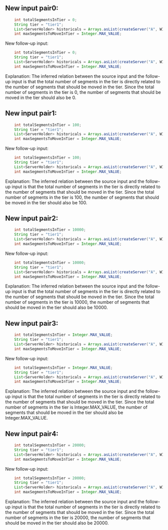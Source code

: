 ## New input pair0:
```java
    int totalSegmentsInTier = 0;
    String tier = "tier1";
    List<ServerHolder> historicals = Arrays.asList(createServer("A", WIKI_SEGMENTS), createServer("B", WIKI_SEGMENTS));
    int maxSegmentsToMoveInTier = Integer.MAX_VALUE;
```
New follow-up input:
```java
    int totalSegmentsInTier = 0;
    String tier = "tier1";
    List<ServerHolder> historicals = Arrays.asList(createServer("A", WIKI_SEGMENTS), createServer("B", WIKI_SEGMENTS));
    int maxSegmentsToMoveInTier = Integer.MAX_VALUE;
```
Explanation:
The inferred relation between the source input and the follow-up input is that the total number of segments in the tier is directly related to the number of segments that should be moved in the tier. Since the total number of segments in the tier is 0, the number of segments that should be moved in the tier should also be 0.

## New input pair1:
```java
    int totalSegmentsInTier = 100;
    String tier = "tier1";
    List<ServerHolder> historicals = Arrays.asList(createServer("A", WIKI_SEGMENTS), createServer("B", WIKI_SEGMENTS));
    int maxSegmentsToMoveInTier = Integer.MAX_VALUE;
```
New follow-up input:
```java
    int totalSegmentsInTier = 100;
    String tier = "tier1";
    List<ServerHolder> historicals = Arrays.asList(createServer("A", WIKI_SEGMENTS), createServer("B", WIKI_SEGMENTS));
    int maxSegmentsToMoveInTier = Integer.MAX_VALUE;
```
Explanation:
The inferred relation between the source input and the follow-up input is that the total number of segments in the tier is directly related to the number of segments that should be moved in the tier. Since the total number of segments in the tier is 100, the number of segments that should be moved in the tier should also be 100.

## New input pair2:
```java
    int totalSegmentsInTier = 10000;
    String tier = "tier1";
    List<ServerHolder> historicals = Arrays.asList(createServer("A", WIKI_SEGMENTS), createServer("B", WIKI_SEGMENTS));
    int maxSegmentsToMoveInTier = Integer.MAX_VALUE;
```
New follow-up input:
```java
    int totalSegmentsInTier = 10000;
    String tier = "tier1";
    List<ServerHolder> historicals = Arrays.asList(createServer("A", WIKI_SEGMENTS), createServer("B", WIKI_SEGMENTS));
    int maxSegmentsToMoveInTier = Integer.MAX_VALUE;
```
Explanation:
The inferred relation between the source input and the follow-up input is that the total number of segments in the tier is directly related to the number of segments that should be moved in the tier. Since the total number of segments in the tier is 10000, the number of segments that should be moved in the tier should also be 10000.

## New input pair3:
```java
    int totalSegmentsInTier = Integer.MAX_VALUE;
    String tier = "tier1";
    List<ServerHolder> historicals = Arrays.asList(createServer("A", WIKI_SEGMENTS), createServer("B", WIKI_SEGMENTS));
    int maxSegmentsToMoveInTier = Integer.MAX_VALUE;
```
New follow-up input:
```java
    int totalSegmentsInTier = Integer.MAX_VALUE;
    String tier = "tier1";
    List<ServerHolder> historicals = Arrays.asList(createServer("A", WIKI_SEGMENTS), createServer("B", WIKI_SEGMENTS));
    int maxSegmentsToMoveInTier = Integer.MAX_VALUE;
```
Explanation:
The inferred relation between the source input and the follow-up input is that the total number of segments in the tier is directly related to the number of segments that should be moved in the tier. Since the total number of segments in the tier is Integer.MAX_VALUE, the number of segments that should be moved in the tier should also be Integer.MAX_VALUE.

## New input pair4:
```java
    int totalSegmentsInTier = 20000;
    String tier = "tier1";
    List<ServerHolder> historicals = Arrays.asList(createServer("A", WIKI_SEGMENTS), createServer("B", WIKI_SEGMENTS));
    int maxSegmentsToMoveInTier = Integer.MAX_VALUE;
```
New follow-up input:
```java
    int totalSegmentsInTier = 20000;
    String tier = "tier1";
    List<ServerHolder> historicals = Arrays.asList(createServer("A", WIKI_SEGMENTS), createServer("B", WIKI_SEGMENTS));
    int maxSegmentsToMoveInTier = Integer.MAX_VALUE;
```
Explanation:
The inferred relation between the source input and the follow-up input is that the total number of segments in the tier is directly related to the number of segments that should be moved in the tier. Since the total number of segments in the tier is 20000, the number of segments that should be moved in the tier should also be 20000.

